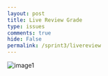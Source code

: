 ```yaml
---
layout: post
title: Live Review Grade
type: issues
comments: true
hide: False
permalink: /sprint3/livereview
---
```


<img src="{{site.baseurl}}/images/livereviewgrade.png" alt="image1">